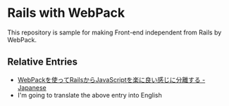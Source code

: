 # Rails with WebPack
This repository is sample for making Front-end independent from Rails by WebPack.

## Relative Entries
- [WebPackを使ってRailsからJavaScriptを楽に良い感じに分離する - Japanese](http://qiita.com/necojackarc/items/afa674ab10aafa9784eb)
- I'm going to translate the above entry into English
